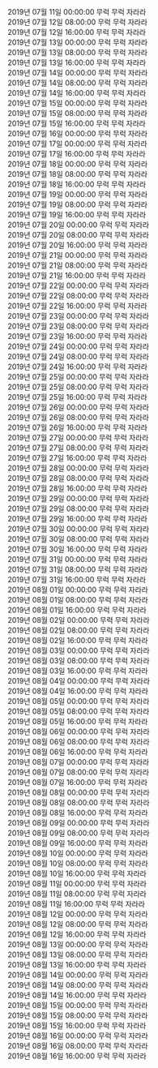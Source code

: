 2019년 07월 11일 00:00:00 무럭 무럭 자라라<br/> 
2019년 07월 12일 08:00:00 무럭 무럭 자라라<br/> 
2019년 07월 12일 16:00:00 무럭 무럭 자라라<br/> 
2019년 07월 13일 00:00:00 무럭 무럭 자라라<br/> 
2019년 07월 13일 08:00:00 무럭 무럭 자라라<br/> 
2019년 07월 13일 16:00:00 무럭 무럭 자라라<br/> 
2019년 07월 14일 00:00:00 무럭 무럭 자라라<br/> 
2019년 07월 14일 08:00:00 무럭 무럭 자라라<br/> 
2019년 07월 14일 16:00:00 무럭 무럭 자라라<br/> 
2019년 07월 15일 00:00:00 무럭 무럭 자라라<br/> 
2019년 07월 15일 08:00:00 무럭 무럭 자라라<br/> 
2019년 07월 15일 16:00:00 무럭 무럭 자라라<br/> 
2019년 07월 16일 00:00:00 무럭 무럭 자라라<br/> 
2019년 07월 17일 00:00:00 무럭 무럭 자라라<br/> 
2019년 07월 17일 16:00:00 무럭 무럭 자라라<br/> 
2019년 07월 18일 00:00:00 무럭 무럭 자라라<br/> 
2019년 07월 18일 08:00:00 무럭 무럭 자라라<br/> 
2019년 07월 18일 16:00:00 무럭 무럭 자라라<br/> 
2019년 07월 19일 00:00:00 무럭 무럭 자라라<br/> 
2019년 07월 19일 08:00:00 무럭 무럭 자라라<br/> 
2019년 07월 19일 16:00:00 무럭 무럭 자라라<br/> 
2019년 07월 20일 00:00:00 무럭 무럭 자라라<br/> 
2019년 07월 20일 08:00:00 무럭 무럭 자라라<br/> 
2019년 07월 20일 16:00:00 무럭 무럭 자라라<br/> 
2019년 07월 21일 00:00:00 무럭 무럭 자라라<br/> 
2019년 07월 21일 08:00:00 무럭 무럭 자라라<br/> 
2019년 07월 21일 16:00:00 무럭 무럭 자라라<br/> 
2019년 07월 22일 00:00:00 무럭 무럭 자라라<br/> 
2019년 07월 22일 08:00:00 무럭 무럭 자라라<br/> 
2019년 07월 22일 16:00:00 무럭 무럭 자라라<br/> 
2019년 07월 23일 00:00:00 무럭 무럭 자라라<br/> 
2019년 07월 23일 08:00:00 무럭 무럭 자라라<br/> 
2019년 07월 23일 16:00:00 무럭 무럭 자라라<br/> 
2019년 07월 24일 00:00:00 무럭 무럭 자라라<br/> 
2019년 07월 24일 08:00:00 무럭 무럭 자라라<br/> 
2019년 07월 24일 16:00:00 무럭 무럭 자라라<br/> 
2019년 07월 25일 00:00:00 무럭 무럭 자라라<br/> 
2019년 07월 25일 08:00:00 무럭 무럭 자라라<br/> 
2019년 07월 25일 16:00:00 무럭 무럭 자라라<br/> 
2019년 07월 26일 00:00:00 무럭 무럭 자라라<br/> 
2019년 07월 26일 08:00:00 무럭 무럭 자라라<br/> 
2019년 07월 26일 16:00:00 무럭 무럭 자라라<br/> 
2019년 07월 27일 00:00:00 무럭 무럭 자라라<br/> 
2019년 07월 27일 08:00:00 무럭 무럭 자라라<br/> 
2019년 07월 27일 16:00:00 무럭 무럭 자라라<br/> 
2019년 07월 28일 00:00:00 무럭 무럭 자라라<br/> 
2019년 07월 28일 08:00:00 무럭 무럭 자라라<br/> 
2019년 07월 28일 16:00:00 무럭 무럭 자라라<br/> 
2019년 07월 29일 00:00:00 무럭 무럭 자라라<br/> 
2019년 07월 29일 08:00:00 무럭 무럭 자라라<br/> 
2019년 07월 29일 16:00:00 무럭 무럭 자라라<br/> 
2019년 07월 30일 00:00:00 무럭 무럭 자라라<br/> 
2019년 07월 30일 08:00:00 무럭 무럭 자라라<br/> 
2019년 07월 30일 16:00:00 무럭 무럭 자라라<br/> 
2019년 07월 31일 00:00:00 무럭 무럭 자라라<br/> 
2019년 07월 31일 08:00:00 무럭 무럭 자라라<br/> 
2019년 07월 31일 16:00:00 무럭 무럭 자라라<br/> 
2019년 08월 01일 00:00:00 무럭 무럭 자라라<br/> 
2019년 08월 01일 08:00:00 무럭 무럭 자라라<br/> 
2019년 08월 01일 16:00:00 무럭 무럭 자라라<br/> 
2019년 08월 02일 00:00:00 무럭 무럭 자라라<br/> 
2019년 08월 02일 08:00:00 무럭 무럭 자라라<br/> 
2019년 08월 02일 16:00:00 무럭 무럭 자라라<br/> 
2019년 08월 03일 00:00:00 무럭 무럭 자라라<br/> 
2019년 08월 03일 08:00:00 무럭 무럭 자라라<br/> 
2019년 08월 03일 16:00:00 무럭 무럭 자라라<br/> 
2019년 08월 04일 00:00:00 무럭 무럭 자라라<br/> 
2019년 08월 04일 16:00:00 무럭 무럭 자라라<br/> 
2019년 08월 05일 00:00:00 무럭 무럭 자라라<br/> 
2019년 08월 05일 08:00:00 무럭 무럭 자라라<br/> 
2019년 08월 05일 16:00:00 무럭 무럭 자라라<br/> 
2019년 08월 06일 00:00:00 무럭 무럭 자라라<br/> 
2019년 08월 06일 08:00:00 무럭 무럭 자라라<br/> 
2019년 08월 06일 16:00:00 무럭 무럭 자라라<br/> 
2019년 08월 07일 00:00:00 무럭 무럭 자라라<br/> 
2019년 08월 07일 08:00:00 무럭 무럭 자라라<br/> 
2019년 08월 07일 16:00:00 무럭 무럭 자라라<br/> 
2019년 08월 08일 00:00:00 무럭 무럭 자라라<br/> 
2019년 08월 08일 08:00:00 무럭 무럭 자라라<br/> 
2019년 08월 08일 16:00:00 무럭 무럭 자라라<br/> 
2019년 08월 09일 00:00:00 무럭 무럭 자라라<br/> 
2019년 08월 09일 08:00:00 무럭 무럭 자라라<br/> 
2019년 08월 09일 16:00:00 무럭 무럭 자라라<br/> 
2019년 08월 10일 00:00:00 무럭 무럭 자라라<br/> 
2019년 08월 10일 08:00:00 무럭 무럭 자라라<br/> 
2019년 08월 10일 16:00:00 무럭 무럭 자라라<br/> 
2019년 08월 11일 00:00:00 무럭 무럭 자라라<br/> 
2019년 08월 11일 08:00:00 무럭 무럭 자라라<br/> 
2019년 08월 11일 16:00:00 무럭 무럭 자라라<br/> 
2019년 08월 12일 00:00:00 무럭 무럭 자라라<br/> 
2019년 08월 12일 08:00:00 무럭 무럭 자라라<br/> 
2019년 08월 12일 16:00:00 무럭 무럭 자라라<br/> 
2019년 08월 13일 00:00:00 무럭 무럭 자라라<br/> 
2019년 08월 13일 08:00:00 무럭 무럭 자라라<br/> 
2019년 08월 13일 16:00:00 무럭 무럭 자라라<br/> 
2019년 08월 14일 00:00:00 무럭 무럭 자라라<br/> 
2019년 08월 14일 08:00:00 무럭 무럭 자라라<br/> 
2019년 08월 14일 16:00:00 무럭 무럭 자라라<br/> 
2019년 08월 15일 00:00:00 무럭 무럭 자라라<br/> 
2019년 08월 15일 08:00:00 무럭 무럭 자라라<br/> 
2019년 08월 15일 16:00:00 무럭 무럭 자라라<br/> 
2019년 08월 16일 00:00:00 무럭 무럭 자라라<br/> 
2019년 08월 16일 08:00:00 무럭 무럭 자라라<br/> 
2019년 08월 16일 16:00:00 무럭 무럭 자라라<br/> 
